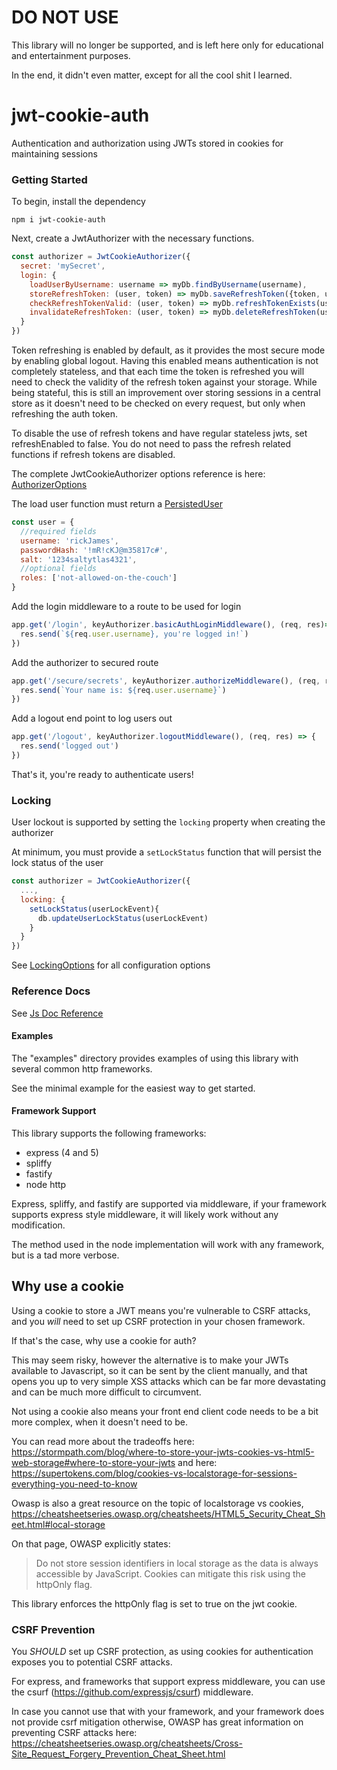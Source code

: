 # DO NOT USE

This library will no longer be supported, and is left here only for educational and entertainment purposes.

In the end, it didn't even matter, except for all the cool shit I learned.

# jwt-cookie-auth
Authentication and authorization using JWTs stored in cookies for maintaining sessions

### Getting Started
To begin, install the dependency
```shell
npm i jwt-cookie-auth
```

Next, create a JwtAuthorizer with the necessary functions.

```javascript
const authorizer = JwtCookieAuthorizer({
  secret: 'mySecret',
  login: {
    loadUserByUsername: username => myDb.findByUsername(username),
    storeRefreshToken: (user, token) => myDb.saveRefreshToken({token, user}),
    checkRefreshTokenValid: (user, token) => myDb.refreshTokenExists(user.username, token),
    invalidateRefreshToken: (user, token) => myDb.deleteRefreshToken(user.username, token)
  }
})
```
Token refreshing is enabled by default, as it provides the most secure mode by enabling global logout.
Having this enabled means authentication is not completely stateless, and that each time the token is refreshed you
will need to check the validity of the refresh token against your storage. While being stateful, this is still
an improvement over storing sessions in a central store as it doesn't need to be checked on every request, but only
when refreshing the auth token.

To disable the use of refresh tokens and have regular stateless jwts, set refreshEnabled to false. You do not need
to pass the refresh related functions if refresh tokens are disabled. 

The complete JwtCookieAuthorizer options reference is here: [AuthorizerOptions](./docs/interfaces/AuthorizerOptions.md)

The load user function must return a [PersistedUser](./docs/classes/PersistedUser.md) 
```javascript
const user = {
  //required fields
  username: 'rickJames',
  passwordHash: '!mR!cKJ@m35817c#',
  salt: '1234saltytlas4321',
  //optional fields
  roles: ['not-allowed-on-the-couch']
}
```

Add the login middleware to a route to be used for login
```javascript
app.get('/login', keyAuthorizer.basicAuthLoginMiddleware(), (req, res)=>{
  res.send(`${req.user.username}, you're logged in!`)
})
```

Add the authorizer to secured route
```javascript
app.get('/secure/secrets', keyAuthorizer.authorizeMiddleware(), (req, res) => {
  res.send(`Your name is: ${req.user.username}`)
})
```

Add a logout end point to log users out
```javascript
app.get('/logout', keyAuthorizer.logoutMiddleware(), (req, res) => {
  res.send('logged out')
})
```

That's it, you're ready to authenticate users!

### Locking
User lockout is supported by setting the `locking` property when creating the authorizer

At minimum, you must provide a `setLockStatus` function that will persist the lock status of the user
```javascript
const authorizer = JwtCookieAuthorizer({
  ...,
  locking: {
    setLockStatus(userLockEvent){
      db.updateUserLockStatus(userLockEvent)
    }
  }
})
```

See [LockingOptions](./docs/interfaces/LockingOptions.md) for all configuration options

### Reference Docs
See [Js Doc Reference](./docs/modules.md)

#### Examples
The "examples" directory provides examples of using this library with several common http frameworks.

See the minimal example for the easiest way to get started.

#### Framework Support
This library supports the following frameworks:
- express (4 and 5)
- spliffy
- fastify
- node http

Express, spliffy, and fastify are supported via middleware, if your framework supports express style middleware,
it will likely work without any modification.

The method used in the node implementation will work with any framework, but is a tad more verbose.

## Why use a cookie
Using a cookie to store a JWT means you're vulnerable to CSRF attacks, and you _will_ need to set up CSRF protection in your chosen framework.

If that's the case, why use a cookie for auth?

This may seem risky, however the alternative is to make your JWTs available to Javascript, so it can be sent by the client manually,
and that opens you up to very simple XSS attacks which can be far more devastating and can be much more difficult to circumvent.

Not using a cookie also means your front end client code needs to be a bit more complex, when it doesn't need to be.

You can read more about the tradeoffs here: https://stormpath.com/blog/where-to-store-your-jwts-cookies-vs-html5-web-storage#where-to-store-your-jwts
and here: https://supertokens.com/blog/cookies-vs-localstorage-for-sessions-everything-you-need-to-know

Owasp is also a great resource on the topic of localstorage vs cookies, https://cheatsheetseries.owasp.org/cheatsheets/HTML5_Security_Cheat_Sheet.html#local-storage

On that page, OWASP explicitly states:
>Do not store session identifiers in local storage as the data is always accessible by JavaScript. Cookies can mitigate this risk using the httpOnly flag.

This library enforces the httpOnly flag is set to true on the jwt cookie.

### CSRF Prevention
You _SHOULD_ set up CSRF protection, as using cookies for authentication exposes you to potential CSRF attacks.

For express, and frameworks that support express middleware, you can use the csurf (https://github.com/expressjs/csurf) middleware.

In case you cannot use that with your framework, and your framework does not provide csrf mitigation otherwise, OWASP has great information on preventing CSRF attacks here: https://cheatsheetseries.owasp.org/cheatsheets/Cross-Site_Request_Forgery_Prevention_Cheat_Sheet.html

